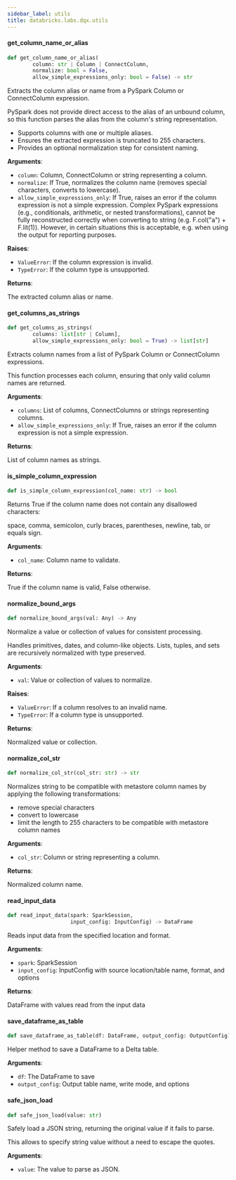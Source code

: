 ```yaml
---
sidebar_label: utils
title: databricks.labs.dqx.utils
---
```


#### get\_column\_name\_or\_alias

```python
def get_column_name_or_alias(
        column: str | Column | ConnectColumn,
        normalize: bool = False,
        allow_simple_expressions_only: bool = False) -> str
```

Extracts the column alias or name from a PySpark Column or ConnectColumn expression.

PySpark does not provide direct access to the alias of an unbound column, so this function
parses the alias from the column&#x27;s string representation.

- Supports columns with one or multiple aliases.
- Ensures the extracted expression is truncated to 255 characters.
- Provides an optional normalization step for consistent naming.

**Arguments**:

- `column`: Column, ConnectColumn or string representing a column.
- `normalize`: If True, normalizes the column name (removes special characters, converts to lowercase).
- `allow_simple_expressions_only`: If True, raises an error if the column expression is not a simple expression.
Complex PySpark expressions (e.g., conditionals, arithmetic, or nested transformations), cannot be fully
reconstructed correctly when converting to string (e.g. F.col(&quot;a&quot;) + F.lit(1)).
However, in certain situations this is acceptable, e.g. when using the output for reporting purposes.

**Raises**:

- `ValueError`: If the column expression is invalid.
- `TypeError`: If the column type is unsupported.

**Returns**:

The extracted column alias or name.

#### get\_columns\_as\_strings

```python
def get_columns_as_strings(
        columns: list[str | Column],
        allow_simple_expressions_only: bool = True) -> list[str]
```

Extracts column names from a list of PySpark Column or ConnectColumn expressions.

This function processes each column, ensuring that only valid column names are returned.

**Arguments**:

- `columns`: List of columns, ConnectColumns or strings representing columns.
- `allow_simple_expressions_only`: If True, raises an error if the column expression is not a simple expression.

**Returns**:

List of column names as strings.

#### is\_simple\_column\_expression

```python
def is_simple_column_expression(col_name: str) -> bool
```

Returns True if the column name does not contain any disallowed characters:

space, comma, semicolon, curly braces, parentheses, newline, tab, or equals sign.

**Arguments**:

- `col_name`: Column name to validate.

**Returns**:

True if the column name is valid, False otherwise.

#### normalize\_bound\_args

```python
def normalize_bound_args(val: Any) -> Any
```

Normalize a value or collection of values for consistent processing.

Handles primitives, dates, and column-like objects. Lists, tuples, and sets are
recursively normalized with type preserved.

**Arguments**:

- `val`: Value or collection of values to normalize.

**Raises**:

- `ValueError`: If a column resolves to an invalid name.
- `TypeError`: If a column type is unsupported.

**Returns**:

Normalized value or collection.

#### normalize\_col\_str

```python
def normalize_col_str(col_str: str) -> str
```

Normalizes string to be compatible with metastore column names by applying the following transformations:

* remove special characters
* convert to lowercase
* limit the length to 255 characters to be compatible with metastore column names

**Arguments**:

- `col_str`: Column or string representing a column.

**Returns**:

Normalized column name.

#### read\_input\_data

```python
def read_input_data(spark: SparkSession,
                    input_config: InputConfig) -> DataFrame
```

Reads input data from the specified location and format.

**Arguments**:

- `spark`: SparkSession
- `input_config`: InputConfig with source location/table name, format, and options

**Returns**:

DataFrame with values read from the input data

#### save\_dataframe\_as\_table

```python
def save_dataframe_as_table(df: DataFrame, output_config: OutputConfig)
```

Helper method to save a DataFrame to a Delta table.

**Arguments**:

- `df`: The DataFrame to save
- `output_config`: Output table name, write mode, and options

#### safe\_json\_load

```python
def safe_json_load(value: str)
```

Safely load a JSON string, returning the original value if it fails to parse.

This allows to specify string value without a need to escape the quotes.

**Arguments**:

- `value`: The value to parse as JSON.

